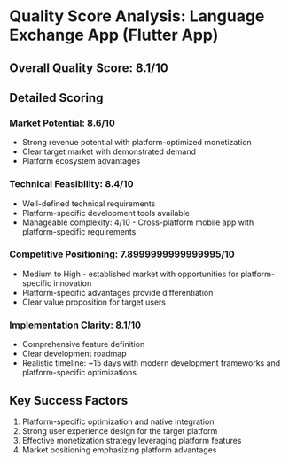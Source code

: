 # Quality Score Analysis: Language Exchange App (Flutter App)

## Overall Quality Score: 8.1/10

## Detailed Scoring

### Market Potential: 8.6/10
- Strong revenue potential with platform-optimized monetization
- Clear target market with demonstrated demand
- Platform ecosystem advantages

### Technical Feasibility: 8.4/10
- Well-defined technical requirements
- Platform-specific development tools available
- Manageable complexity: 4/10 - Cross-platform mobile app with platform-specific requirements

### Competitive Positioning: 7.8999999999999995/10
- Medium to High - established market with opportunities for platform-specific innovation
- Platform-specific advantages provide differentiation
- Clear value proposition for target users

### Implementation Clarity: 8.1/10
- Comprehensive feature definition
- Clear development roadmap
- Realistic timeline: ~15 days with modern development frameworks and platform-specific optimizations

## Key Success Factors
1. Platform-specific optimization and native integration
2. Strong user experience design for the target platform
3. Effective monetization strategy leveraging platform features
4. Market positioning emphasizing platform advantages
